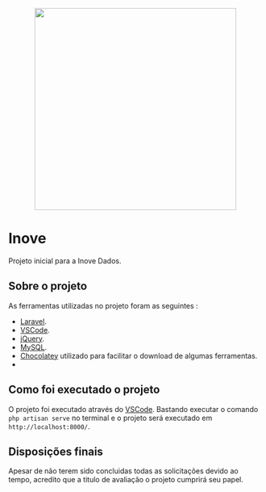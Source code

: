 <p align="center"><a href="https://laravel.com" target="_blank"><img src="https://raw.githubusercontent.com/laravel/art/master/logo-lockup/5%20SVG/2%20CMYK/1%20Full%20Color/laravel-logolockup-cmyk-red.svg" width="400"></a></p>

# Inove

Projeto inicial para a Inove Dados.

## Sobre o projeto

As ferramentas utilizadas no projeto foram as seguintes : 

- [Laravel](https://laravel.com/docs/routing).
- [VSCode](https://code.visualstudio.com/).
- [jQuery](https://jquery.com/download/).
- [MySQL](https://www.mysql.com/).
- [Chocolatey](https://chocolatey.org/) utilizado para facilitar o download de algumas ferramentas. 
- 
## Como foi executado o projeto

O projeto foi executado através do [VSCode](https://code.visualstudio.com/). Bastando executar o comando ```php artisan serve``` no terminal e o projeto será executado em ```http://localhost:8000/```.

## Disposições finais

Apesar de não terem sido concluidas todas as solicitações devido ao tempo, acredito que a titulo de avaliação o projeto cumprirá seu papel.
